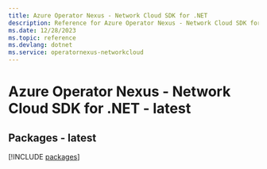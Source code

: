 ```yaml
---
title: Azure Operator Nexus - Network Cloud SDK for .NET
description: Reference for Azure Operator Nexus - Network Cloud SDK for .NET
ms.date: 12/28/2023
ms.topic: reference
ms.devlang: dotnet
ms.service: operatornexus-networkcloud
---
```

# Azure Operator Nexus - Network Cloud SDK for .NET - latest
## Packages - latest
[!INCLUDE [packages](operator-nexus---network-cloud-index.md)]